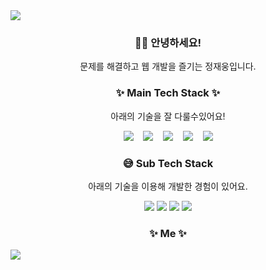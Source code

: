<img src="https://capsule-render.vercel.app/api?type=waving&color=timeAuto&height=300&section=header&text=Jaewoong's&nbsp;Github&fontSize=50" />

<h3 align="center">🙋‍♂️ 안녕하세요!</h3>

<p align="center">문제를 해결하고 웹 개발을 즐기는 정재웅입니다.</p>

<h3 align="center">✨ Main Tech Stack ✨</h3>

<p align="center">아래의 기술을 잘 다룰수있어요!</p>

<p align="center">
  <img src="https://img.shields.io/badge/typescript-%23007ACC.svg?style=for-the-badge&logo=typescript&logoColor=white">&nbsp;&nbsp;&nbsp;
  <img src="https://img.shields.io/badge/react-61DAFB?style=for-the-badge&logo=react&logoColor=black">&nbsp;&nbsp;&nbsp;
  <img src="https://img.shields.io/badge/nextjs-000000?style=for-the-badge&logo=nextdotjs&logoColor=white">&nbsp;&nbsp;&nbsp;
  <img src="https://img.shields.io/badge/reactquery-FF4154?style=for-the-badge&logo=reactquery&logoColor=white">&nbsp;&nbsp;&nbsp;
  <img src="https://img.shields.io/badge/tailwindcss-%2338B2AC.svg?style=for-the-badge&logo=tailwind-css&logoColor=white">

</p>

<h3 align="center">😅 Sub Tech Stack</h3>

<p align="center">아래의 기술을 이용해 개발한 경험이 있어요.</p>
 

<p align="center">
  <img src="https://img.shields.io/badge/redux-764ABC?style=for-the-badge&logo=redux&logoColor=white">
  <img src="https://img.shields.io/badge/jest-C21325?style=for-the-badge&logo=jest&logoColor=white">
  <img src="https://img.shields.io/badge/cypress-69D3A7?style=for-the-badge&logo=cypress&logoColor=white">
  <img src="https://img.shields.io/badge/storybook-FF4785?style=for-the-badge&logo=storybook&logoColor=white"> 
  

<h3 align="center">✨ Me ✨</h3>

<img src="https://capsule-render.vercel.app/api?type=waving&color=timeAuto&height=300&section=footer"/>
</p>

